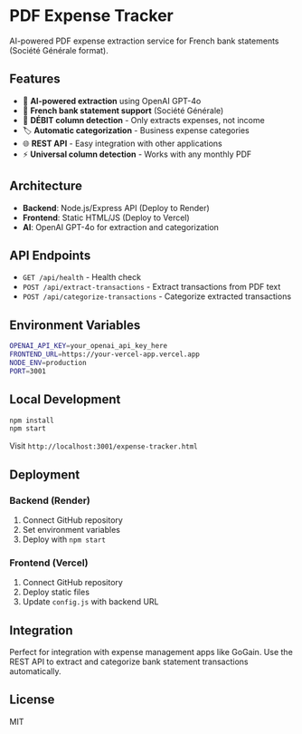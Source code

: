 # PDF Expense Tracker

AI-powered PDF expense extraction service for French bank statements (Société Générale format).

## Features

- 🤖 **AI-powered extraction** using OpenAI GPT-4o
- 📄 **French bank statement support** (Société Générale)
- 🎯 **DÉBIT column detection** - Only extracts expenses, not income
- 🏷️ **Automatic categorization** - Business expense categories
- 🌐 **REST API** - Easy integration with other applications
- ⚡ **Universal column detection** - Works with any monthly PDF

## Architecture

- **Backend**: Node.js/Express API (Deploy to Render)
- **Frontend**: Static HTML/JS (Deploy to Vercel)
- **AI**: OpenAI GPT-4o for extraction and categorization

## API Endpoints

- `GET /api/health` - Health check
- `POST /api/extract-transactions` - Extract transactions from PDF text
- `POST /api/categorize-transactions` - Categorize extracted transactions

## Environment Variables

```bash
OPENAI_API_KEY=your_openai_api_key_here
FRONTEND_URL=https://your-vercel-app.vercel.app
NODE_ENV=production
PORT=3001
```

## Local Development

```bash
npm install
npm start
```

Visit `http://localhost:3001/expense-tracker.html`

## Deployment

### Backend (Render)
1. Connect GitHub repository
2. Set environment variables
3. Deploy with `npm start`

### Frontend (Vercel)
1. Connect GitHub repository  
2. Deploy static files
3. Update `config.js` with backend URL

## Integration

Perfect for integration with expense management apps like GoGain. Use the REST API to extract and categorize bank statement transactions automatically.

## License

MIT
